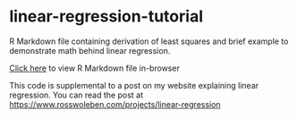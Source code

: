 # linear-regression-tutorial
R Markdown file containing derivation of least squares and brief example to demonstrate math behind linear regression.

[Click here](https://htmlpreview.github.io/?https://github.com/ross-wgh/linear-regression-tutorial/blob/main/How%20Linear%20Regression%20Works.html) to view R Markdown file in-browser

This code is supplemental to a post on my website explaining linear regression. You can read the post at https://www.rosswoleben.com/projects/linear-regression
